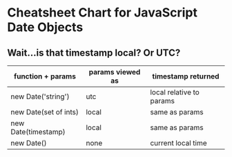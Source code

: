 # Cheatsheet Chart for JavaScript Date Objects
## Wait...is that timestamp local? Or UTC?

| function + params     | params viewed as | timestamp returned       |
| --------------------- | ---------------- | ------------------------ |
| new Date('string')    | utc              | local relative to params |
| new Date(set of ints) | local            | same as params           |
| new Date(timestamp)   | local            | same as params           |
| new Date()            | none             | current local time       |